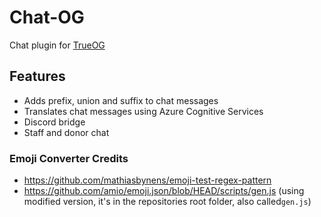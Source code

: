 # Chat-OG
Chat plugin for [TrueOG](https://github.com/true-og/true-og)
## Features
- Adds prefix, union and suffix to chat messages
- Translates chat messages using Azure Cognitive Services
- Discord bridge
- Staff and donor chat
### Emoji Converter Credits
- https://github.com/mathiasbynens/emoji-test-regex-pattern
- https://github.com/amio/emoji.json/blob/HEAD/scripts/gen.js (using modified version, it's in the repositories root folder, also called`gen.js`)